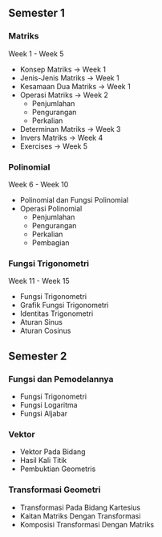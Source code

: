 ## Semester 1
### Matriks
Week 1 - Week 5
- Konsep Matriks -> Week 1
- Jenis-Jenis Matriks -> Week 1
- Kesamaan Dua Matriks -> Week 1
- Operasi Matriks -> Week 2
	- Penjumlahan
	- Pengurangan
	- Perkalian
- Determinan Matriks -> Week 3
- Invers Matriks -> Week 4
- Exercises -> Week 5
### Polinomial
Week 6 - Week 10
- Polinomial dan Fungsi Polinomial
- Operasi Polinomial
	- Penjumlahan
	- Pengurangan
	- Perkalian
	- Pembagian
### Fungsi Trigonometri
Week 11 - Week 15
- Fungsi Trigonometri
- Grafik Fungsi Trigonometri
- Identitas Trigonometri
- Aturan Sinus
- Aturan Cosinus
## Semester 2
### Fungsi dan Pemodelannya
- Fungsi Trigonometri
- Fungsi Logaritma
- Fungsi Aljabar
### Vektor
- Vektor Pada Bidang
- Hasil Kali Titik
- Pembuktian Geometris
### Transformasi Geometri
- Transformasi Pada Bidang Kartesius
- Kaitan Matriks Dengan Transformasi
- Komposisi Transformasi Dengan Matriks
